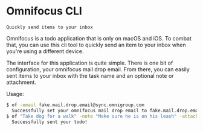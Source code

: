 # Omnifocus CLI

    Quickly send items to your inbox

Omnifocus is a todo application that is only on macOS and iOS. To combat that, you can use this cli tool to quickly send an item to your inbox when you're using a different device.

The interface for this application is quite simple. There is one bit of configuration, your omnifocus mail drop email. From there, you can easily sent items to your inbox with the task name and an optional note or attachment.

Usage:
```bash
$ of -email fake.mail.drop.email@sync.omnigroup.com
  Successfully set your omnifocus mail drop email to fake.mail.drop.email@sync.omnigroup.com
$ of "Take dog for a walk" -note "Make sure he is on his leash" -attachment ~/dogs/walk-schedule.pdf
  Successfully sent your todo!
```